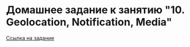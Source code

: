 # Домашнее задание к занятию "10. Geolocation, Notification, Media"

[Ссылка на задание](https://github.com/netology-code/ahj-homeworks/tree/video/media)



